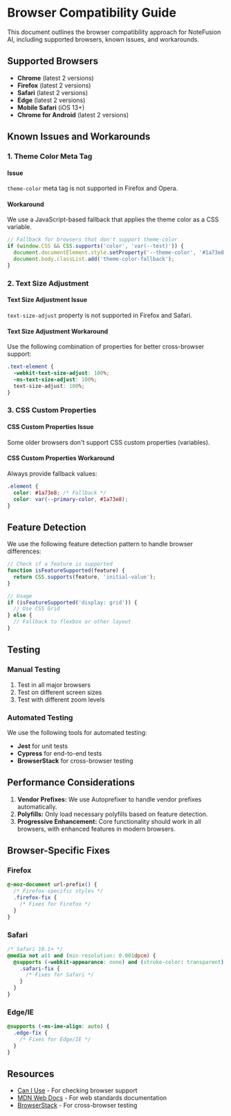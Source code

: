 # Browser Compatibility Guide

This document outlines the browser compatibility approach for NoteFusion AI, including supported browsers, known issues, and workarounds.

## Supported Browsers

- **Chrome** (latest 2 versions)
- **Firefox** (latest 2 versions)
- **Safari** (latest 2 versions)
- **Edge** (latest 2 versions)
- **Mobile Safari** (iOS 13+)
- **Chrome for Android** (latest 2 versions)

## Known Issues and Workarounds

### 1. Theme Color Meta Tag

#### Issue

`theme-color` meta tag is not supported in Firefox and Opera.

#### Workaround

We use a JavaScript-based fallback that applies the theme color as a CSS variable.

```javascript
// Fallback for browsers that don't support theme-color
if (window.CSS && CSS.supports('color', 'var(--test)')) {
  document.documentElement.style.setProperty('--theme-color', '#1a73e8');
  document.body.classList.add('theme-color-fallback');
}
```

### 2. Text Size Adjustment

#### Text Size Adjustment Issue

`text-size-adjust` property is not supported in Firefox and Safari.

#### Text Size Adjustment Workaround

Use the following combination of properties for better cross-browser support:

```css
.text-element {
  -webkit-text-size-adjust: 100%;
  -ms-text-size-adjust: 100%;
  text-size-adjust: 100%;
}
```

### 3. CSS Custom Properties

#### CSS Custom Properties Issue

Some older browsers don't support CSS custom properties (variables).

#### CSS Custom Properties Workaround

Always provide fallback values:

```css
.element {
  color: #1a73e8; /* Fallback */
  color: var(--primary-color, #1a73e8);
}
```

## Feature Detection

We use the following feature detection pattern to handle browser differences:

```javascript
// Check if a feature is supported
function isFeatureSupported(feature) {
  return CSS.supports(feature, 'initial-value');
}

// Usage
if (isFeatureSupported('display: grid')) {
  // Use CSS Grid
} else {
  // Fallback to flexbox or other layout
}
```

## Testing

### Manual Testing

1. Test in all major browsers
2. Test on different screen sizes
3. Test with different zoom levels

### Automated Testing

We use the following tools for automated testing:

- **Jest** for unit tests
- **Cypress** for end-to-end tests
- **BrowserStack** for cross-browser testing

## Performance Considerations

1. **Vendor Prefixes:** We use Autoprefixer to handle vendor prefixes automatically.
2. **Polyfills:** Only load necessary polyfills based on feature detection.
3. **Progressive Enhancement:** Core functionality should work in all browsers, with enhanced features in modern browsers.

## Browser-Specific Fixes

### Firefox

```css
@-moz-document url-prefix() {
  /* Firefox-specific styles */
  .firefox-fix {
    /* Fixes for Firefox */
  }
}
```

### Safari

```css
/* Safari 10.1+ */
@media not all and (min-resolution: 0.001dpcm) {
  @supports (-webkit-appearance: none) and (stroke-color: transparent) {
    .safari-fix {
      /* Fixes for Safari */
    }
  }
}
```

### Edge/IE

```css
@supports (-ms-ime-align: auto) {
  .edge-fix {
    /* Fixes for Edge/IE */
  }
}
```

## Resources

- [Can I Use](https://caniuse.com/) - For checking browser support
- [MDN Web Docs](https://developer.mozilla.org/) - For web standards documentation
- [BrowserStack](https://www.browserstack.com/) - For cross-browser testing
